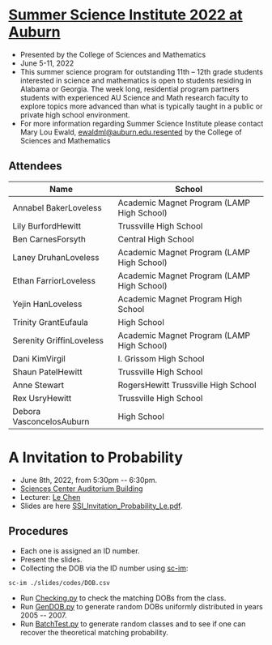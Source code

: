 # [Summer Science Institute 2022 at Auburn](https://www.auburn.edu/cosam/departments/outreach/programs/SSI/index_ssi.htm)
* Presented by the College of Sciences and Mathematics
* June 5-11, 2022
* This summer science program for outstanding 11th – 12th grade students interested in science and
  mathematics is open to students residing in Alabama or Georgia. The week long, residential program
  partners students with experienced AU Science and Math research faculty to explore topics more
  advanced than what is typically taught in a public or private high school environment.
* For more information regarding Summer Science Institute please contact Mary Lou Ewald,
  ewaldml@auburn.edu.resented by the College of Sciences and Mathematics

## Attendees

| Name                     | School                                     |
|--------------------------|--------------------------------------------|
| Annabel BakerLoveless    | Academic Magnet Program (LAMP High School) |
| Lily BurfordHewitt       | Trussville High School                     |
| Ben CarnesForsyth        | Central High School                        |
| Laney DruhanLoveless     | Academic Magnet Program (LAMP High School) |
| Ethan FarriorLoveless    | Academic Magnet Program (LAMP High School) |
| Yejin HanLoveless        | Academic Magnet Program High School        |
| Trinity GrantEufaula     | High School                                |
| Serenity GriffinLoveless | Academic Magnet Program (LAMP High School) |
| Dani KimVirgil           | I. Grissom High School                     |
| Shaun PatelHewitt        | Trussville High School                     |
| Anne Stewart             | RogersHewitt Trussville High School        |
| Rex UsryHewitt           | Trussville High School                     |
| Debora VasconcelosAuburn | High School                                |

# A Invitation to Probability
* June 8th, 2022, from 5:30pm -- 6:30pm.
* [Sciences Center Auditorium Building](https://calendar.auburn.edu/sciences_center_auditorium_bldg_603)
* Lecturer: [Le Chen](http://webhome.auburn.edu/~lzc0090/)
* Slides are here [SSI_Invitation_Probability_Le.pdf](./slides/SSI_Invitation_Probability_Le.pdf).

## Procedures
* Each one is assigned an ID number.
* Present the slides.
* Collecting the DOB via the ID number using [sc-im](https://github.com/andmarti1424/sc-im):
```
sc-im ./slides/codes/DOB.csv
```
* Run [Checking.py](./slides/codes/Checking.py) to check the matching DOBs from the class.
* Run [GenDOB.py](./slides/codes/GenDOB.py) to generate random DOBs uniformly distributed in years
  2005 -- 2007.
* Run [BatchTest.py](./slides/codes/BatchTest.py) to generate random classes and to see if one can
  recover the theoretical matching probability.
